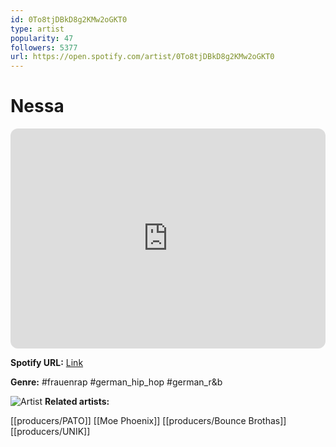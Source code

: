 ```yaml
---
id: 0To8tjDBkD8g2KMw2oGKT0
type: artist
popularity: 47
followers: 5377
url: https://open.spotify.com/artist/0To8tjDBkD8g2KMw2oGKT0
---
```

# Nessa

<iframe style="border-radius:12px" src="https://open.spotify.com/embed/artist/0To8tjDBkD8g2KMw2oGKT0" width="100%" height="352" frameBorder="0" allowfullscreen="" allow="autoplay; clipboard-write; encrypted-media; fullscreen; picture-in-picture" loading="lazy"></iframe>

**Spotify URL:** [Link](https://open.spotify.com/artist/0To8tjDBkD8g2KMw2oGKT0)

**Genre:**  #frauenrap #german_hip_hop #german_r&b

![Artist](https://i.scdn.co/image/ab6761610000e5ebff0aed3e42f6e167d34ecc51)
**Related artists:**

[[producers/PATO]]
[[Moe Phoenix]]
[[producers/Bounce Brothas]]
[[producers/UNIK]]
